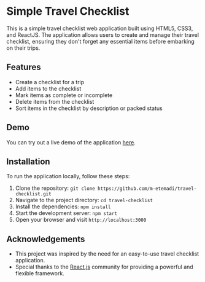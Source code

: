 # Simple Travel Checklist

This is a simple travel checklist web application built using HTML5, CSS3, and ReactJS. The application allows users to create and manage their travel checklist, ensuring they don't forget any essential items before embarking on their trips.

## Features

- Create a checklist for a trip
- Add items to the checklist
- Mark items as complete or incomplete
- Delete items from the checklist
- Sort items in the checklist by description or packed status

## Demo

You can try out a live demo of the application [here](https://travelchecklist.netlify.app/).

## Installation

To run the application locally, follow these steps:

1. Clone the repository: `git clone https://github.com/m-etemadi/travel-checklist.git`
2. Navigate to the project directory: `cd travel-checklist`
3. Install the dependencies: `npm install`
4. Start the development server: `npm start`
5. Open your browser and visit `http://localhost:3000`

## Acknowledgements

- This project was inspired by the need for an easy-to-use travel checklist application.
- Special thanks to the [React.js](https://reactjs.org/) community for providing a powerful and flexible framework.
